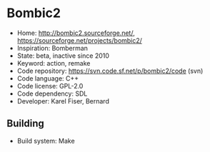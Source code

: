 # Bombic2

- Home: http://bombic2.sourceforge.net/, https://sourceforge.net/projects/bombic2/
- Inspiration: Bomberman
- State: beta, inactive since 2010
- Keyword: action, remake
- Code repository: https://svn.code.sf.net/p/bombic2/code (svn)
- Code language: C++
- Code license: GPL-2.0
- Code dependency: SDL
- Developer: Karel Fiser, Bernard

## Building

- Build system: Make
